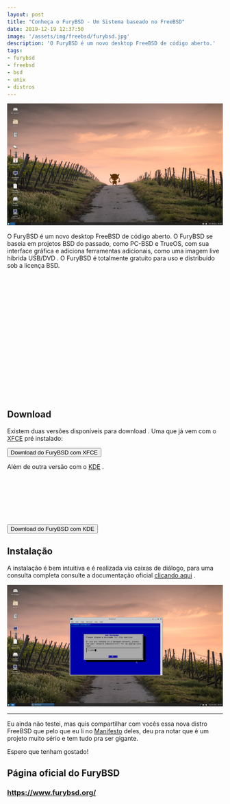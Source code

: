 ```yaml
---
layout: post
title: "Conheça o FuryBSD - Um Sistema baseado no FreeBSD"
date: 2019-12-19 12:37:50
image: '/assets/img/freebsd/furybsd.jpg'
description: 'O FuryBSD é um novo desktop FreeBSD de código aberto.'
tags:
- furybsd
- freebsd
- bsd
- unix
- distros
---
```


![Conheça o FuryBSD - Um Sistema baseado no FreeBSD](/assets/img/freebsd/furybsd.jpg)

O FuryBSD é um novo desktop FreeBSD de código aberto. O FuryBSD se baseia em projetos BSD do passado, como PC-BSD e TrueOS, com sua interface gráfica e adiciona ferramentas adicionais, como uma imagem live híbrida USB/DVD . O FuryBSD é totalmente gratuito para uso e distribuído sob a licença BSD.

<!-- QUADRADO -->
<script async src="//pagead2.googlesyndication.com/pagead/js/adsbygoogle.js"></script>
<ins class="adsbygoogle"
style="display:inline-block;width:336px;height:280px"
data-ad-client="ca-pub-2838251107855362"
data-ad-slot="5351066970"></ins>
<script>
(adsbygoogle = window.adsbygoogle || []).push({});
</script>

## Download
Existem duas versões disponíveis para download . Uma que já vem com o [XFCE](https://www.xfce.org) pré instalado:

<a href="https://github.com/furybsd/furybsd-livecd/releases/download/12.0-XFCE-12-02-2019-01/FuryBSD-12.0-XFCE-2019120201.iso">
<button class="btn btn-primary btn-lg">Download do FuryBSD com XFCE</button>
</a>

Além de outra versão com o [KDE](https://kde.org) .

<!-- MINI ANÚNCIO -->
<script async src="//pagead2.googlesyndication.com/pagead/js/adsbygoogle.js"></script>
<!-- Games Root -->
<ins class="adsbygoogle"
style="display:inline-block;width:730px;height:95px"
data-ad-client="ca-pub-2838251107855362"
data-ad-slot="5351066970"></ins>
<script>
(adsbygoogle = window.adsbygoogle || []).push({});
</script>

<a href="https://sourceforge.net/projects/furybsd/files/12.0-KDE-12-02-2019-01/FuryBSD-12.0-KDE-2019120201.iso/download">
<button class="btn btn-danger btn-lg">Download do FuryBSD com KDE</button>
</a>

## Instalação

A instalação é bem intuitiva e é realizada via caixas de diálogo, para uma consulta completa consulte a documentação oficial [clicando aqui](https://github.com/furybsd/furybsd-handbook/wiki/Installing-FuryBSD) .

![Instalação do FuryBSD](/assets/img/freebsd/install-furybsd.jpg)

---

<!-- RETANGULO LARGO 2 -->
<script async src="//pagead2.googlesyndication.com/pagead/js/adsbygoogle.js"></script>
<ins class="adsbygoogle"
style="display:block; text-align:center;"
data-ad-layout="in-article"
data-ad-format="fluid"
data-ad-client="ca-pub-2838251107855362"
data-ad-slot="8549252987"></ins>
<script>
(adsbygoogle = window.adsbygoogle || []).push({});
</script>

Eu ainda não testei, mas quis compartilhar com vocês essa nova distro FreeBSD que pelo que eu li no [Manifesto](https://www.furybsd.org/manifesto/) deles, deu pra notar que é um projeto muito sério e tem tudo pra ser gigante.

Espero que tenham gostado!

## Página oficial do FuryBSD
### <https://www.furybsd.org/>
